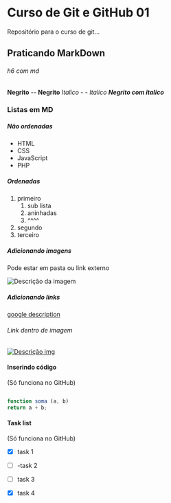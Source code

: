 # Curso de Git e GitHub 01

Repositório para o curso de git...

## Praticando MarkDown

###### h6 com md

**Negrito** -- __Negrito__
*Italico* - - _Italico_
_**Negrito com italico**_

### Listas em MD

##### Não ordenadas

* HTML
* CSS
* JavaScript
* PHP

##### Ordenadas

1. primeiro
   1. sub lista
   2. aninhadas
   3. ^^^^
3. segundo
4. terceiro

##### Adicionando imagens
Pode estar em pasta ou link externo

![Descrição da imagem](img/link/pasta)

##### Adicionando links

[google description](https://www.google.com/)

###### Link dentro de imagem

[![Descrição img](link/pasta/img)](https://www.google.com/)

#### Inserindo código
(Só funciona no GitHub)

```Javascript

function soma (a, b)
return a + b;

```

#### Task list
(Só funciona no GitHub)
- [x] task 1
- [ ] -task 2
- [ ] task 3
- [x] task 4

